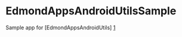 EdmondAppsAndroidUtilsSample
============================

Sample app for [EdmondAppsAndroidUtils] [1]

[1]: https://github.com/chuihinwai/EdmondAppsAndroidUtils
